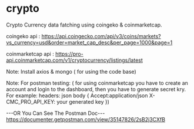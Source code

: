 # crypto
Crypto Currency data fatching using coingeko & coinmarketcap.

coingeko api : https://api.coingecko.com/api/v3/coins/markets?vs_currency=usd&order=market_cap_desc&per_page=1000&page=1

coinmarketcap api : https://pro-api.coinmarketcap.com/v1/cryptocurrency/listings/latest

Note: Install axios & mongo ( for using the code base)

Note: For postman testing:
( for using coinmarketcap you have to create an account and login to the dashboard, then you have to generate secret kry. For example:
headers:
json body {
Accept:application/json
X-CMC_PRO_API_KEY: your generated key
})

---OR You Can See The Postman Doc---
https://documenter.getpostman.com/view/35147826/2sB2j3CXfB
